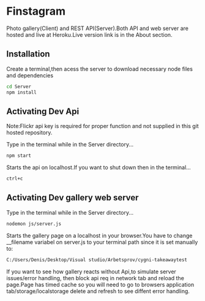 # Finstagram
Photo gallery(Client) and REST API(Server).Both API and web server are hosted and live at Heroku.Live version link is in the About section. 

## Installation
Create a terminal,then acess the server to download necessary node files and dependencies
```bash
cd Server
npm install
```
## Activating Dev Api
Note:Flickr api key is required for proper function and not supplied in this git hosted repository.

Type in the terminal while in the Server directory...
```bash
npm start
```
Starts the api on localhost.If you want to shut down then in the terminal...
```bash
ctrl+c
```

## Activating Dev gallery web server
Type in the terminal while in the Server directory...
```bash
nodemon js/server.js
```
Starts the gallery page on a localhost in your browser.You have to change __filename variabel on server.js to your terminal path since it is set manually to:
```bash
C:/Users/Denis/Desktop/Visual studio/Arbetsprov/cygni-takeawaytest
```
If you want to see how gallery reacts without Api,to simulate server issues/error handling, then block api req in network tab and reload the page.Page has timed cache so you will need to go to browsers application tab/storage/localstorage delete and refresh to see diffent error handling.